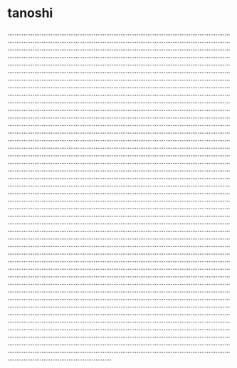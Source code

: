# tanoshi
..............................................................................................................................................................................................................................................................................................................................................................................................................................................................................................................................................................................................................................................................................................................................................................................................................................................................................................................................................................................................................................................................................................................................................................................................................................................................................................................................................................................................................................................................................................................................................................................................................................................................................................................................................................................................................................................................................................................................................................................................................................................................................................................................................................................................................................................................................................................................................................................................................................................................................................................................................................................................................................................................................................................................................................................................................................................................................................................................................................................................................................................................................................................................................................................................................................................................................................................................................................................................................................................................................................................................................................................................................................................................................................................................................................................................................................................................................................................................................................................................................................................................................................................................................................................................................................................................................................................................................................................................................................................................................................................................................................................................................................................................................................................................................................................................................................................................................................................................................................................................................................................................................................................................................................................................................................................................................................................................................................................................................................................................................................................................................................................................................